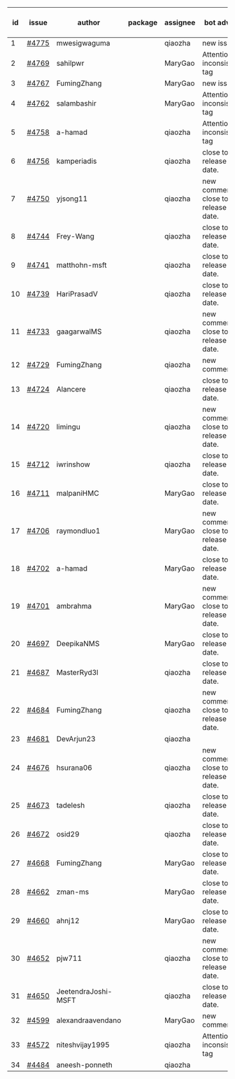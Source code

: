 | id | issue | author | package | assignee | bot advice | created date of issue | target release date | date from target |
| ------ | ------ | ------ | ------ | ------ | ------ | ------ | ------ | :-----: |
| 1 | [#4775](https://github.com/Azure/sdk-release-request/issues/4775) | mwesigwaguma |  | qiaozha | new issue. | 11-21 | 12-22 |  |
| 2 | [#4769](https://github.com/Azure/sdk-release-request/issues/4769) | sahilpwr |  | MaryGao | Attention to inconsistent tag | 11-16 | 12-22 |  |
| 3 | [#4767](https://github.com/Azure/sdk-release-request/issues/4767) | FumingZhang |  | MaryGao | new issue. | 11-15 | 12-22 |  |
| 4 | [#4762](https://github.com/Azure/sdk-release-request/issues/4762) | salambashir |  | MaryGao | Attention to inconsistent tag | 11-13 | 12-22 |  |
| 5 | [#4758](https://github.com/Azure/sdk-release-request/issues/4758) | a-hamad |  | qiaozha | Attention to inconsistent tag | 11-10 | 12-22 |  |
| 6 | [#4756](https://github.com/Azure/sdk-release-request/issues/4756) | kamperiadis |  | qiaozha | close to release date.  | 11-10 | 11-24 | 1 |
| 7 | [#4750](https://github.com/Azure/sdk-release-request/issues/4750) | yjsong11 |  | qiaozha | new comment. close to release date.  | 11-09 | 11-24 | 1 |
| 8 | [#4744](https://github.com/Azure/sdk-release-request/issues/4744) | Frey-Wang |  | qiaozha | close to release date.  | 11-09 | 11-24 | 1 |
| 9 | [#4741](https://github.com/Azure/sdk-release-request/issues/4741) | matthohn-msft |  | qiaozha | close to release date.  | 11-09 | 11-24 | 1 |
| 10 | [#4739](https://github.com/Azure/sdk-release-request/issues/4739) | HariPrasadV |  | qiaozha | close to release date.  | 11-08 | 11-24 | 1 |
| 11 | [#4733](https://github.com/Azure/sdk-release-request/issues/4733) | gaagarwalMS |  | qiaozha | new comment. close to release date.  | 11-08 | 11-24 | 1 |
| 12 | [#4729](https://github.com/Azure/sdk-release-request/issues/4729) | FumingZhang |  | qiaozha | new comment. | 11-08 | 12-22 |  |
| 13 | [#4724](https://github.com/Azure/sdk-release-request/issues/4724) | Alancere |  | qiaozha | close to release date.  | 11-07 | 11-24 | 1 |
| 14 | [#4720](https://github.com/Azure/sdk-release-request/issues/4720) | limingu |  | qiaozha | new comment. close to release date.  | 11-06 | 11-24 | 1 |
| 15 | [#4712](https://github.com/Azure/sdk-release-request/issues/4712) | iwrinshow |  | qiaozha | close to release date.  | 11-06 | 11-24 | 1 |
| 16 | [#4711](https://github.com/Azure/sdk-release-request/issues/4711) | malpaniHMC |  | MaryGao | close to release date.  | 11-03 | 11-24 | 1 |
| 17 | [#4706](https://github.com/Azure/sdk-release-request/issues/4706) | raymondluo1 |  | MaryGao | new comment. close to release date.  | 11-03 | 11-24 | 1 |
| 18 | [#4702](https://github.com/Azure/sdk-release-request/issues/4702) | a-hamad |  | MaryGao | close to release date.  | 10-31 | 11-24 | 1 |
| 19 | [#4701](https://github.com/Azure/sdk-release-request/issues/4701) | ambrahma |  | MaryGao | new comment. close to release date.  | 10-30 | 11-24 | 1 |
| 20 | [#4697](https://github.com/Azure/sdk-release-request/issues/4697) | DeepikaNMS |  | MaryGao | close to release date.  | 10-30 | 11-24 | 1 |
| 21 | [#4687](https://github.com/Azure/sdk-release-request/issues/4687) | MasterRyd3l |  | qiaozha | close to release date.  | 10-26 | 11-24 | 1 |
| 22 | [#4684](https://github.com/Azure/sdk-release-request/issues/4684) | FumingZhang |  | qiaozha | new comment. close to release date.  | 10-26 | 11-24 | 1 |
| 23 | [#4681](https://github.com/Azure/sdk-release-request/issues/4681) | DevArjun23 |  | qiaozha |  | 10-24 | 01-26 |  |
| 24 | [#4676](https://github.com/Azure/sdk-release-request/issues/4676) | hsurana06 |  | qiaozha | new comment. close to release date.  | 10-23 | 11-24 | 1 |
| 25 | [#4673](https://github.com/Azure/sdk-release-request/issues/4673) | tadelesh |  | qiaozha | close to release date.  | 10-23 | 11-24 | 1 |
| 26 | [#4672](https://github.com/Azure/sdk-release-request/issues/4672) | osid29 |  | qiaozha | close to release date.  | 10-23 | 11-24 | 1 |
| 27 | [#4668](https://github.com/Azure/sdk-release-request/issues/4668) | FumingZhang |  | MaryGao | close to release date.  | 10-20 | 11-24 | 1 |
| 28 | [#4662](https://github.com/Azure/sdk-release-request/issues/4662) | zman-ms |  | MaryGao | close to release date.  | 10-18 | 11-24 | 1 |
| 29 | [#4660](https://github.com/Azure/sdk-release-request/issues/4660) | ahnj12 |  | MaryGao | close to release date.  | 10-17 | 11-24 | 1 |
| 30 | [#4652](https://github.com/Azure/sdk-release-request/issues/4652) | pjw711 |  | qiaozha | new comment. close to release date.  | 10-13 | 11-24 | 1 |
| 31 | [#4650](https://github.com/Azure/sdk-release-request/issues/4650) | JeetendraJoshi-MSFT |  | qiaozha | close to release date.  | 10-13 | 11-24 | 1 |
| 32 | [#4599](https://github.com/Azure/sdk-release-request/issues/4599) | alexandraavendano |  | MaryGao | new comment. | 10-02 | 10-27 |  |
| 33 | [#4572](https://github.com/Azure/sdk-release-request/issues/4572) | niteshvijay1995 |  | qiaozha | Attention to inconsistent tag | 09-26 | 10-27 |  |
| 34 | [#4484](https://github.com/Azure/sdk-release-request/issues/4484) | aneesh-ponneth |  | qiaozha |  | 08-31 | 09-22 |  |
